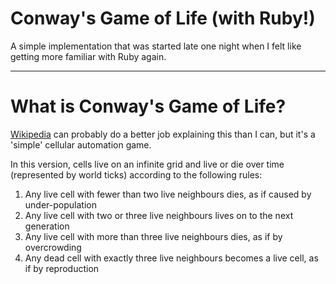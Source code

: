 # Conway's Game of Life (with Ruby!)

A simple implementation that was started late one night when I felt like getting more familiar with Ruby again.

* * *

# What is Conway's Game of Life? 

[Wikipedia](http://en.wikipedia.org/wiki/Conway's_Game_of_Life) can probably do a better job explaining this than I can, but it's a 'simple' cellular automation game.

In this version, cells live on an infinite grid and live or die over time (represented by world ticks) according to the following rules:

1. Any live cell with fewer than two live neighbours dies, as if caused by under-population
2. Any live cell with two or three live neighbours lives on to the next generation
3. Any live cell with more than three live neighbours dies, as if by overcrowding
4. Any dead cell with exactly three live neighbours becomes a live cell, as if by reproduction
